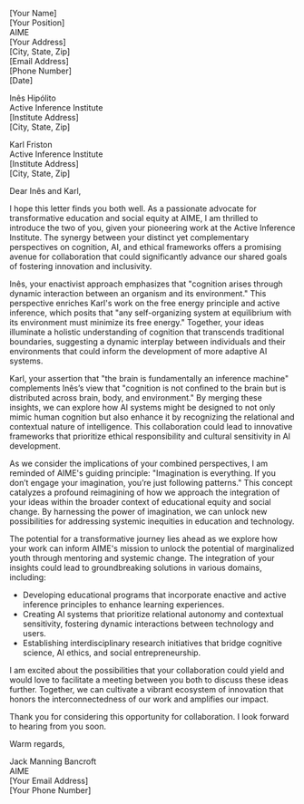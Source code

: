 [Your Name]  
[Your Position]  
AIME  
[Your Address]  
[City, State, Zip]  
[Email Address]  
[Phone Number]  
[Date]  

Inês Hipólito  
Active Inference Institute  
[Institute Address]  
[City, State, Zip]  

Karl Friston  
Active Inference Institute  
[Institute Address]  
[City, State, Zip]  

Dear Inês and Karl,

I hope this letter finds you both well. As a passionate advocate for transformative education and social equity at AIME, I am thrilled to introduce the two of you, given your pioneering work at the Active Inference Institute. The synergy between your distinct yet complementary perspectives on cognition, AI, and ethical frameworks offers a promising avenue for collaboration that could significantly advance our shared goals of fostering innovation and inclusivity.

Inês, your enactivist approach emphasizes that "cognition arises through dynamic interaction between an organism and its environment." This perspective enriches Karl's work on the free energy principle and active inference, which posits that "any self-organizing system at equilibrium with its environment must minimize its free energy." Together, your ideas illuminate a holistic understanding of cognition that transcends traditional boundaries, suggesting a dynamic interplay between individuals and their environments that could inform the development of more adaptive AI systems.

Karl, your assertion that "the brain is fundamentally an inference machine" complements Inês’s view that "cognition is not confined to the brain but is distributed across brain, body, and environment." By merging these insights, we can explore how AI systems might be designed to not only mimic human cognition but also enhance it by recognizing the relational and contextual nature of intelligence. This collaboration could lead to innovative frameworks that prioritize ethical responsibility and cultural sensitivity in AI development.

As we consider the implications of your combined perspectives, I am reminded of AIME's guiding principle: "Imagination is everything. If you don’t engage your imagination, you’re just following patterns." This concept catalyzes a profound reimagining of how we approach the integration of your ideas within the broader context of educational equity and social change. By harnessing the power of imagination, we can unlock new possibilities for addressing systemic inequities in education and technology.

The potential for a transformative journey lies ahead as we explore how your work can inform AIME's mission to unlock the potential of marginalized youth through mentoring and systemic change. The integration of your insights could lead to groundbreaking solutions in various domains, including:

- Developing educational programs that incorporate enactive and active inference principles to enhance learning experiences.
- Creating AI systems that prioritize relational autonomy and contextual sensitivity, fostering dynamic interactions between technology and users.
- Establishing interdisciplinary research initiatives that bridge cognitive science, AI ethics, and social entrepreneurship.

I am excited about the possibilities that your collaboration could yield and would love to facilitate a meeting between you both to discuss these ideas further. Together, we can cultivate a vibrant ecosystem of innovation that honors the interconnectedness of our work and amplifies our impact.

Thank you for considering this opportunity for collaboration. I look forward to hearing from you soon.

Warm regards,

Jack Manning Bancroft  
AIME  
[Your Email Address]  
[Your Phone Number]